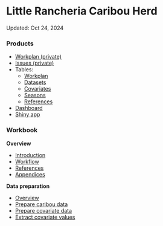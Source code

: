 # Little Rancheria Caribou Herd

Updated: Oct 24, 2024

### Products

- [Workplan (private)](https://docs.google.com/document/d/1p0pAv9950JJwcaKug6WJn6BYHQrtLv95NQadZrdo8iE/edit)
- [Issues (private)](https://docs.google.com/presentation/d/1i_Xo1J7MuGQ57y_FMdLXhHAxc8It-GN3tXIRacKIJCk/edit)
- Tables:
  - [Workplan](https://docs.google.com/spreadsheets/d/1COGRbxu8XOjDrv3-5cNYRKlVnmn2PR0nk2myeLALzqg/edit?gid=0#gid=0)
  - [Datasets](https://docs.google.com/spreadsheets/d/1COGRbxu8XOjDrv3-5cNYRKlVnmn2PR0nk2myeLALzqg/edit?gid=1369573203#gid=1369573203)
  - [Covariates](https://docs.google.com/spreadsheets/d/1COGRbxu8XOjDrv3-5cNYRKlVnmn2PR0nk2myeLALzqg/edit?gid=1808180733#gid=1808180733)
  - [Seasons](https://docs.google.com/spreadsheets/d/1COGRbxu8XOjDrv3-5cNYRKlVnmn2PR0nk2myeLALzqg/edit?gid=145668516#gid=145668516)
  - [References](https://docs.google.com/spreadsheets/d/1COGRbxu8XOjDrv3-5cNYRKlVnmn2PR0nk2myeLALzqg/edit?gid=1097538615#gid=1097538615)
- [Dashboard](https://beaconsproject.github.io/little_rancheria/dashboard)
- [Shiny app](https://beaconsproject.github.io/little_rancheria/app)

### Workbook

**Overview**

-   [Introduction](docs/index.md)
-   [Workflow](docs/workflow.md)
-   [References](docs/references.md)
-   [Appendices](docs/appendices.md)

**Data preparation**

-   [Overview](docs/1-data-preparation/index.md)
-   [Prepare caribou data](docs/1-data-preparation/1.1-prepare-caribou.md)
-   [Prepare covariate data](docs/1-data-preparation/1.2-prepare-covariates.md)
-   [Extract covariate values](docs/1-data-preparation/1.3-extract-values.md)
